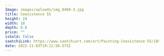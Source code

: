 ```yaml
---
Image: images/uploads/img_8468-3.jpg
title: Coexistence 55
height: 24
width: 18
depth: 0.8
price: ""
isSold: false
saatchiLink: https://www.saatchiart.com/art/Painting-Coexistence-55/189576/9745795/view
date: 2022-11-03T19:12:58.575Z
---
```

